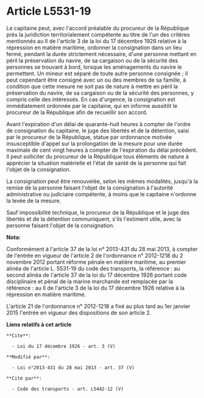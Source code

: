 # Article L5531-19

Le capitaine peut, avec l'accord préalable du procureur de la République près la juridiction territorialement compétente au
titre de l'un des critères mentionnés au II de l'article 3 de la loi du 17 décembre 1926 relative à la répression en matière
maritime, ordonner la consignation dans un lieu fermé, pendant la durée strictement nécessaire, d'une personne mettant en
péril la préservation du navire, de sa cargaison ou de la sécurité des personnes se trouvant à bord, lorsque les aménagements
du navire le permettent. Un mineur est séparé de toute autre personne consignée ; il peut cependant être consigné avec un ou
des membres de sa famille, à condition que cette mesure ne soit pas de nature à mettre en péril la préservation du navire, de
sa cargaison ou de la sécurité des personnes, y compris celle des intéressés. En cas d'urgence, la consignation est
immédiatement ordonnée par le capitaine, qui en informe aussitôt le procureur de la République afin de recueillir son
accord. 

Avant l'expiration d'un délai de quarante-huit heures à compter de l'ordre de consignation du capitaine, le juge des libertés
et de la détention, saisi par le procureur de la République, statue par ordonnance motivée insusceptible d'appel sur la
prolongation de la mesure pour une durée maximale de cent vingt heures à compter de l'expiration du délai précédent. Il peut
solliciter du procureur de la République tous éléments de nature à apprécier la situation matérielle et l'état de santé de la
personne qui fait l'objet de la consignation. 

La consignation peut être renouvelée, selon les mêmes modalités, jusqu'à la remise de la personne faisant l'objet de la
consignation à l'autorité administrative ou judiciaire compétente, à moins que le capitaine n'ordonne la levée de la mesure. 

Sauf impossibilité technique, le procureur de la République et le juge des libertés et de la détention communiquent, s'ils
l'estiment utile, avec la personne faisant l'objet de la consignation.

**Nota:**

Conformément à l'article 37 de la loi n° 2013-431 du 28 mai 2013, à compter de l'entrée en vigueur de l'article 2 de
l'ordonnance n° 2012-1218 du 2 novembre 2012 portant réforme pénale en matière maritime, au premier alinéa de l'article L.
5531-19 du code des transports, la référence : au second alinéa de l'article 37 de la loi du 17 décembre 1926 portant code
disciplinaire et pénal de la marine marchande est remplacée par la référence : au II de l'article 3 de la loi du 17 décembre
1926 relative à la répression en matière maritime.

L'article 21 de l'ordonnance n° 2012-1218 a fixé au plus tard au 1er janvier 2015 l'entrée en vigueur des dispositions de son
article 2.

**Liens relatifs à cet article**

	**Cite**:

	  - Loi du 17 décembre 1926 - art. 3 (V)

	**Modifié par**:

	  - Loi n°2013-431 du 28 mai 2013 - art. 37 (V)

	**Cité par**:

	  - Code des transports - art. L5442-12 (V)
